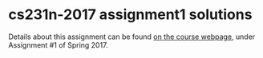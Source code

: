 # cs231n-2017 assignment1 solutions
Details about this assignment can be found [on the course webpage](http://cs231n.github.io/), under Assignment #1 of Spring 2017.
